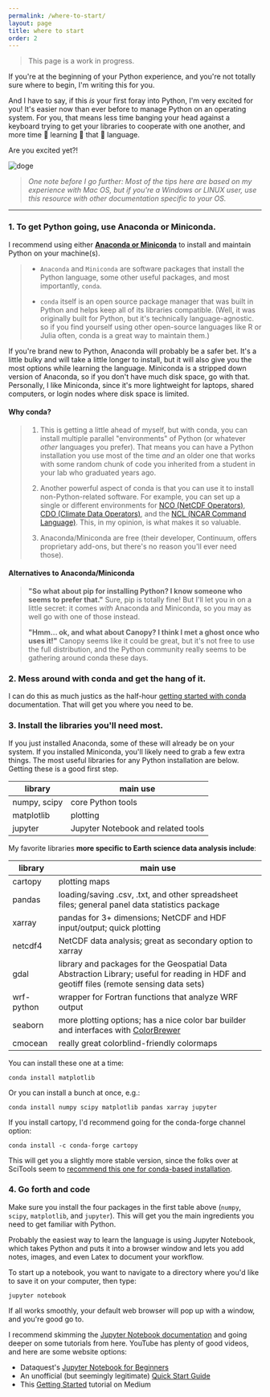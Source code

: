 ```yaml
---
permalink: /where-to-start/
layout: page
title: where to start
order: 2
---
```


> This page is a work in progress.

If you're at the beginning of your Python experience, and you're not totally sure where to begin, I'm writing this for you.

And I have to say, if this *is* your first foray into Python, I'm very excited for you!  It's easier now than ever before to manage Python on an operating system.  For you, that means less time banging your head against a keyboard trying to get your libraries to cooperate with one another, and more time :clap: learning :clap: that :clap: language.

Are you excited yet?!

![doge](https://media.giphy.com/media/9gn4lhW6wiQ6c/giphy.gif)

> *One note before I go further:  Most of the tips here are based on my experience with Mac OS, but if you're a Windows or LINUX user, use this resource with other documentation specific to your OS.*

---

### 1. To get Python going, use Anaconda or Miniconda.

I recommend using either **[Anaconda or Miniconda][conda.io]** to install and maintain Python on your machine(s).

> * ```Anaconda``` and ```Miniconda``` are software packages that install the Python language, some other useful packages, and most importantly, ```conda```.
>
>
> * ```conda``` itself is an open source package manager that was built in Python and helps keep all of its libraries compatible.  (Well, it was originally built for Python, but it's technically language-agnostic. so if you find yourself using other open-source languages like R or Julia often, conda is a great way to maintain them.)

If you're brand new to Python, Anaconda will probably be a safer bet.  It's a little bulky and will take a little longer to install, but it will also give you the most options while learning the language.  Miniconda is a stripped down version of Anaconda, so if you don't have much disk space, go with that.  Personally, I like Miniconda, since it's more lightweight for laptops, shared computers, or login nodes where disk space is limited.

#### Why conda?
> 1.  This is getting a little ahead of myself, but with conda, you can install multiple parallel "environments" of Python (or whatever *other* languages you prefer).  That means you can have a Python installation you use most of the time *and* an older one that works with some random chunk of code you inherited from a student in your lab who graduated years ago.
>
>
> 2.  Another powerful aspect of conda is that you can use it to install non-Python-related software.  For example, you can set up a single or different environments for [NCO (NetCDF Operators)][nco-link], [CDO (Climate Data Operators)][cdo-link], and the [NCL (NCAR Command Language)][ncl-link].  This, in my opinion, is what makes it so valuable.
>
>
> 3. Anaconda/Miniconda are free (their developer, Continuum, offers proprietary add-ons, but there's no reason you'll ever need those).

#### Alternatives to Anaconda/Miniconda
> **"So what about pip for installing Python?  I know someone who seems to prefer that."**
> Sure, pip is totally fine!  But I'll let you in on a little secret:  it comes *with* Anaconda and Miniconda, so you may as well go with one of those instead.
>
>
> **"Hmm... ok, and what about Canopy?  I think I met a ghost once who uses it!"**
> Canopy seems like it could be great, but it's not free to use the full distribution, and the Python community really seems to be gathering around conda these days.

### 2. Mess around with conda and get the hang of it.

I can do this as much justics as the half-hour [getting started with conda][conda-tutorial-link] documentation.  That will get you where you need to be.

### 3. Install the libraries you'll need most.

If you just installed Anaconda, some of these will already be on your system.  If you installed Miniconda, you'll likely need to grab a few extra things.  The most useful libraries for any Python installation are below.  Getting these is a good first step.

| library           | main use
|---                |---
| numpy, scipy      | core Python tools
| matplotlib        | plotting
| jupyter   | Jupyter Notebook and related tools |

My favorite libraries **more specific to Earth science data analysis include**:

| library           | main use
|---                |---
| cartopy           | plotting maps
| pandas            | loading/saving .csv, .txt, and other spreadsheet files; general panel data statistics package
| xarray   | pandas for 3+ dimensions; NetCDF and HDF input/output; quick plotting
| netcdf4   | NetCDF data analysis; great as secondary option to xarray |
| gdal       | library and packages for the Geospatial Data Abstraction Library; useful for reading in HDF and geotiff files (remote sensing data sets)
| wrf-python        | wrapper for Fortran functions that analyze WRF output
| seaborn | more plotting options; has a nice color bar builder and interfaces with [ColorBrewer][colorbrewer-link]
| cmocean | really great colorblind-friendly colormaps  |

You can install these one at a time:
```
conda install matplotlib
```
Or you can install a bunch at once, e.g.:
```
conda install numpy scipy matplotlib pandas xarray jupyter
```

If you install cartopy, I'd recommend going for the conda-forge channel option:
```
conda install -c conda-forge cartopy
```

This will get you a slightly more stable version, since the folks over at SciTools seem to [recommend this one for conda-based installation][cartopy-install].

### 4. Go forth and code

Make sure you install the four packages in the first table above (```numpy```, ```scipy```, ```matplotlib```, and ```jupyter```).  This will get you the main ingredients you need to get familiar with Python.

Probably the easiest way to learn the language is using Jupyter Notebook, which takes Python and puts it into a browser window and lets you add notes, images, and even Latex to document your workflow.

To start up a notebook, you want to navigate to a directory where you'd like to save it on your computer, then type:
```
jupyter notebook
```

If all works smoothly, your default web browser will pop up with a window, and you're good go to.

I recommend skimming the [Jupyter Notebook documentation][jupyter-notebook-doc] and going deeper on some tutorials from here.  YouTube has plenty of good videos, and here are some website options:
* Dataquest's [Jupyter Notebook for Beginners](https://www.dataquest.io/blog/jupyter-notebook-tutorial/)
* An unofficial (but seemingly legitimate) [Quick Start Guide](http://jupyter-notebook-beginner-guide.readthedocs.io/en/latest/)
* This [Getting Started](https://medium.com/codingthesmartway-com-blog/getting-started-with-jupyter-notebook-for-python-4e7082bd5d46) tutorial on Medium

<!--
#### 2.1.  

The first thing to do is open up a terminal shell (Terminal on Mac, or my preference:  iTerm2), type ```python```, and hit enter.  If your Anaconda installation was successful, it will show something like this:

```
baird$ python

Python 3.6.6 |Anaconda, Inc.| (default, Jun 28 2018, 11:07:29)
[GCC 4.2.1 Compatible Clang 4.0.1 (tags/RELEASE_401/final)] on darwin
Type "help", "copyright", "credits" or "license" for more information.
>>>
```

From the lines above, you can see that I'm running **Python 3.6.6** via Anaconda, which was released in June 2018.  By typing ```python``` and hitting return, I invoked the Python shell, which is denoted by the ```>>>``` line.

> If you downloaded Anaconda or Miniconda and you don't see the output above, it means your terminal probably isn't recognizing ```conda``` as a command, and you need to tell it where the installation lives.
>
> This is likely related to whether your environment has conda in its path.  The first thing to do is open a *new* terminal shell to see if simply needs to refresh (technically by running your home directory's ```.bash_profile``` or ```.bashrc``` again).  If that doesn't work, it probably means the path to Anaconda/Miniconda wasn't added at installation time.  See [this]() from Stack Overflow.

---

Others that I don't use quite as much but still think are nice to know about:

| extra libraries               | main use |
| --- | --- |
| deap   |   |
| scikit-learn   |   |
| [stefan's favorites?]   |   |

### 4. Open Python from the terminal shell.

### 5. Open a Jupyter Notebook and use this to run Python.

Here's a Jupyter Notebook you can download and open.  To do this download the notebook into a new folder, use the terminal to ```cd``` into that directory, and from that folder invoke notebook by typing ```jupyter notebook``` and hitting return.
-->

<!--
### 6. Use pandas to open a .csv file.

### 7. Make a quick plot of El Niño SSTs.

Check out 1997-1998!  That one was aggressive.

### 8. Save that figure.

### 9. Go get some coffee.

Or grab some tea?  Seriously, you deserve it.  This can be frustrating.
-->

[conda-tutorial-link]: https://conda.io/docs/user-guide/getting-started.html
[conda.io]: https://conda.io/docs/user-guide/install/download.html
[ncview-link]: https://conda.io/docs/user-guide/install/download.html
[nco-link]: https://conda.io/docs/user-guide/install/download.html
[ncl-link]: https://conda.io/docs/user-guide/install/download.html
[cdo-link]: https://conda.io/docs/user-guide/install/download.html
[cartopy-install]: https://scitools.org.uk/cartopy/docs/latest/installing.html#installing
[colorbrewer-link]: http://colorbrewer2.org/
[jupyter-notebook-doc]: http://jupyter.readthedocs.io/en/latest/index.html
